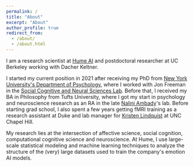 ```yaml
---
permalink: /
title: "About"
excerpt: "About"
author_profile: true
redirect_from: 
  - /about/
  - /about.html
---
```



I am a research scientist at [Hume AI](https://hume.ai/) and postdoctoral researcher at UC Berkeley working with Dacher Keltner.

I started my current position in 2021 after receiving my PhD from [New York University's Department of Psychology](https://as.nyu.edu/content/nyu-as/as/departments/psychology.html), where I worked with Jon Freeman in the [Social Cognitive and Neural Sciences Lab](https://freemanlab.org/). Before that, I received my BA in Philosophy from Tufts University, where I got my start in psychology and neuroscience research as an RA in the late [Nalini Ambady](https://en.wikipedia.org/wiki/Nalini_Ambady/)'s lab. Before starting grad school, I also spent a few years getting fMRI training as a research assistant at Duke and lab manager for [Kristen Lindquist](https://carolinaaffectivescience.com/) at UNC Chapel Hill.

My research lies at the intersection of affective science, social cognition, computational cognitive science and neuroscience. At Hume, I use large-scale statistical modeling and machine learning techniques to analyze the structure of the (very) large datasets used to train the company's emotion AI models. 

